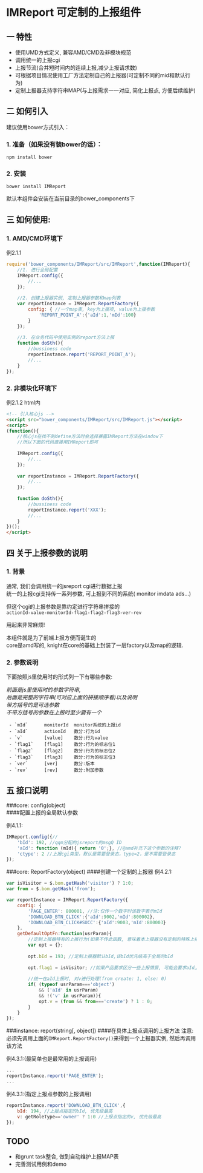 IMReport 可定制的上报组件
================

## 一 特性
 - 使用UMD方式定义, 兼容AMD/CMD及非模块规范
 - 调用统一的上报cgi
 - 上报节流(合并短时间内的连续上报,减少上报请求数)
 - 可根据项目情况使用工厂方法定制自己的上报器(可定制不同的mid和默认行为)
 - 定制上报器支持字符串MAP(与上报需求一一对应, 简化上报点, 方便后续维护)

## 二 如何引入

建议使用bower方式引入：

### 1. 准备（如果没有装bower的话）：
```
npm install bower
```

### 2. 安装
```
bower install IMReport
```

默认本组件会安装在当前目录的bower_components下

## 三 如何使用:

### 1. AMD/CMD环境下
例2.1.1
```javascript
require('bower_components/IMReport/src/IMReport',function(IMReport){
    //1. 进行全局配置
    IMReport.config({
        //...
    });
    
    //2. 创建上报器实例, 定制上报器参数和map列表
    var reportInstance = IMReport.ReportFactory({
        config: { //一个map表, key为上报项, value为上报参数
            'REPORT_POINT_A':{'aId':1,'mId':100}
        }
    });
    
    //3. 在业务代码中使用实例的report方法上报
    function doSth(){
        //bussiness code
        reportInstance.report('REPORT_POINT_A');
        //...
    }
});
```

### 2. 非模块化环境下
例2.1.2
html内
```html
<!-- 引入核心js -->
<script src="bower_components/IMReport/src/IMReport.js"></script>
<script>
(function(){
    //核心js在找不到define方法时会选择暴露IMReport方法在window下
    //所以下面的代码直接用IMReport即可
    
    IMReport.config({
        //...
    });
    
    var reportInstance = IMReport.ReportFactory({
        //...
    });
    
    function doSth(){
        //bussiness code
        reportInstance.report('XXX');
        //...
    }
})();    
</script>
```

## 四 关于上报参数的说明
### 1. 背景
通常, 我们会调用统一的jsreport cgi进行数据上报  
统一的上报cgi支持传一系列参数, 可上报到不同的系统( monitor imdata ads...)  

但这个cgi的上报参数是靠约定进行字符串拼接的  
`
actionId-value-monitorId-flag1-flag2-flag3-ver-rev
`

用起来非常麻烦!

本组件就是为了前端上报方便而诞生的  
core是amd写的, knight在core的基础上封装了一层factory以及map的逻辑.

### 2. 参数说明
下面按照js里使用时的形式列一下有哪些参数:  

*前面是js里使用时的参数字符串,  
后面是完整的字符串(可对应上面的拼接顺序看)以及说明  
带方括号的是可选参数  
不带方括号的参数在上报时至少要有一个*

     - `mId`      monitorId  monitor系统的上报id
     - `aId`      actionId   数分:行为id
     - `v`        [value]    数分:行为value
     - `flag1`    [flag1]    数分:行为的标志位1
     - `flag2`    [flag2]    数分:行为的标志位2
     - `flag3`    [flag3]    数分:行为的标志位3
     - `ver`      [ver]      数分:版本
     - `rev`      [rev]      数分:附加参数

## 五 接口说明

###core: config(object)   
####配置上报的全局默认参数

例4.1.1:
```javascript
IMReport.config({//
	'bId': 192, //qqm分配的jsreport的msgQ ID
	'aId': function (mId){ return '0';}, //@amd补充下这个参数的注释?
	'ctype': 2 //上报cgi类型，默认是需要登录态，type=2，是不需要登录态
});
```

###core: ReportFactory(object)
####创建一个定制的上报器
例4.2.1:
```javascript
var isVisitor = $.bom.getHash('visitor') ? 1:0;
var from = $.bom.getHash('from');

var reportInstance = IMReport.ReportFactory({
    config: {
        'PAGE_ENTER': 800001, //注:仅传一个数字时该数字表示mId
        'DOWNLOAD_BTN_CLICK':{'aId':9002,'mId':800002},
        'DOWNLOAD_BTN_CLICK#SUCC':{'aId':9003,'mId':800003}
    },
    getDefaultOptFn:function(usrParam){
        //定制上报器特有的上报行为(如果不传此函数, 意味着本上报器没有定制的特殊上报行为)
        var opt = {};
        
        opt.bId = 193; //定制上报器默认bId,该bId优先级高于全局的bId
        
        opt.flag1 = isVisitor; //如果产品要求区分一些上报情景, 可能会要求aId上报时带上flag,用约定的不同的值来做统计用
        
        //统一在aId上报时, 对v进行处理(from create: 1, else: 0)
        if( (typeof usrParam==='object')
            && ('aId' in usrParam)
            && !('v' in usrParam)){
            opt.v = (from && from==='create') ? 1 : 0;
        }
    }
});
```

###instance: report(string[, object])
####在具体上报点调用的上报方法
注意: 必须先调用上面的`IMReport.ReportFactory()`来得到一个上报器实例, 然后再调用该方法

例4.3.1:(最简单也是最常用的上报调用)
```javascript
...
reportInstance.report('PAGE_ENTER');
...
```

例4.3.1:(指定上报点参数的上报调用)
```javascript
reportInstance.report('DOWNLOAD_BTN_CLICK',{
    bId: 194, //上报点指定的bId, 优先级最高
    v: getRoleType=='owner' ? 1:0 //上报点指定的v, 优先级最高
});
```


## TODO
 - 和grunt task整合, 做到自动维护上报MAP表
 - 完善测试用例和demo
